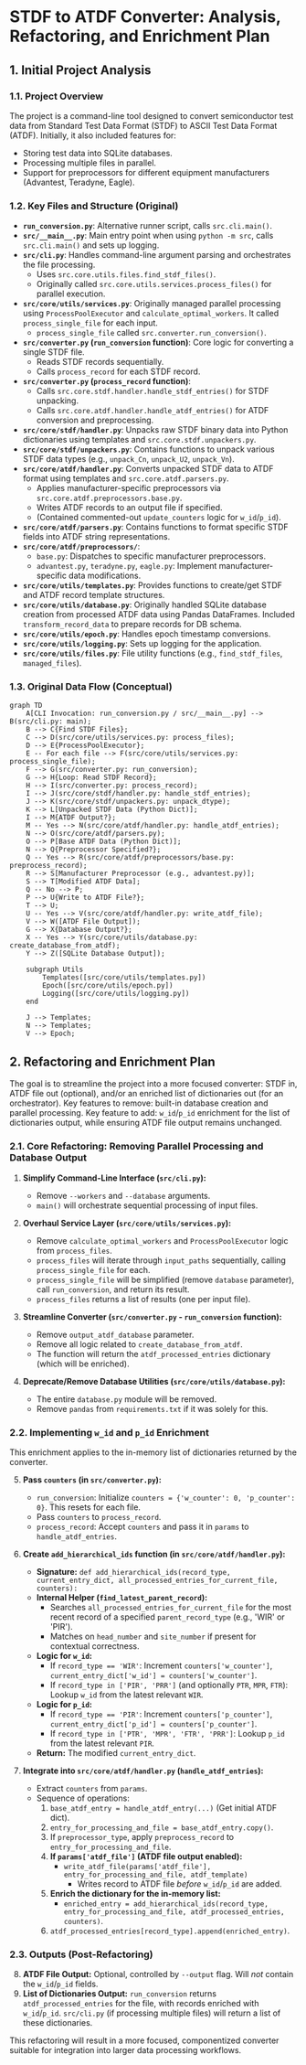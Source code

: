 # STDF to ATDF Converter: Analysis, Refactoring, and Enrichment Plan

## 1. Initial Project Analysis

### 1.1. Project Overview
The project is a command-line tool designed to convert semiconductor test data from Standard Test Data Format (STDF) to ASCII Test Data Format (ATDF).
Initially, it also included features for:
- Storing test data into SQLite databases.
- Processing multiple files in parallel.
- Support for preprocessors for different equipment manufacturers (Advantest, Teradyne, Eagle).

### 1.2. Key Files and Structure (Original)

-   **`run_conversion.py`**: Alternative runner script, calls `src.cli.main()`.
-   **`src/__main__.py`**: Main entry point when using `python -m src`, calls `src.cli.main()` and sets up logging.
-   **`src/cli.py`**: Handles command-line argument parsing and orchestrates the file processing.
    -   Uses `src.core.utils.files.find_stdf_files()`.
    -   Originally called `src.core.utils.services.process_files()` for parallel execution.
-   **`src/core/utils/services.py`**: Originally managed parallel processing using `ProcessPoolExecutor` and `calculate_optimal_workers`. It called `process_single_file` for each input.
    -   `process_single_file` called `src.converter.run_conversion()`.
-   **`src/converter.py` (`run_conversion` function)**: Core logic for converting a single STDF file.
    -   Reads STDF records sequentially.
    -   Calls `process_record` for each STDF record.
-   **`src/converter.py` (`process_record` function)**:
    -   Calls `src.core.stdf.handler.handle_stdf_entries()` for STDF unpacking.
    -   Calls `src.core.atdf.handler.handle_atdf_entries()` for ATDF conversion and preprocessing.
-   **`src/core/stdf/handler.py`**: Unpacks raw STDF binary data into Python dictionaries using templates and `src.core.stdf.unpackers.py`.
-   **`src/core/stdf/unpackers.py`**: Contains functions to unpack various STDF data types (e.g., `unpack_Cn`, `unpack_U2`, `unpack_Vn`).
-   **`src/core/atdf/handler.py`**: Converts unpacked STDF data to ATDF format using templates and `src.core.atdf.parsers.py`.
    -   Applies manufacturer-specific preprocessors via `src.core.atdf.preprocessors.base.py`.
    -   Writes ATDF records to an output file if specified.
    -   (Contained commented-out `update_counters` logic for `w_id`/`p_id`).
-   **`src/core/atdf/parsers.py`**: Contains functions to format specific STDF fields into ATDF string representations.
-   **`src/core/atdf/preprocessors/`**:
    -   `base.py`: Dispatches to specific manufacturer preprocessors.
    -   `advantest.py`, `teradyne.py`, `eagle.py`: Implement manufacturer-specific data modifications.
-   **`src/core/utils/templates.py`**: Provides functions to create/get STDF and ATDF record template structures.
-   **`src/core/utils/database.py`**: Originally handled SQLite database creation from processed ATDF data using Pandas DataFrames. Included `transform_record_data` to prepare records for DB schema.
-   **`src/core/utils/epoch.py`**: Handles epoch timestamp conversions.
-   **`src/core/utils/logging.py`**: Sets up logging for the application.
-   **`src/core/utils/files.py`**: File utility functions (e.g., `find_stdf_files`, `managed_files`).

### 1.3. Original Data Flow (Conceptual)

```mermaid
graph TD
    A[CLI Invocation: run_conversion.py / src/__main__.py] --> B(src/cli.py: main);
    B --> C{Find STDF Files};
    C --> D(src/core/utils/services.py: process_files);
    D --> E{ProcessPoolExecutor};
    E -- For each file --> F(src/core/utils/services.py: process_single_file);
    F --> G(src/converter.py: run_conversion);
    G --> H{Loop: Read STDF Record};
    H --> I(src/converter.py: process_record);
    I --> J(src/core/stdf/handler.py: handle_stdf_entries);
    J --> K(src/core/stdf/unpackers.py: unpack_dtype);
    K --> L[Unpacked STDF Data (Python Dict)];
    I --> M{ATDF Output?};
    M -- Yes --> N(src/core/atdf/handler.py: handle_atdf_entries);
    N --> O(src/core/atdf/parsers.py);
    O --> P[Base ATDF Data (Python Dict)];
    N --> Q{Preprocessor Specified?};
    Q -- Yes --> R(src/core/atdf/preprocessors/base.py: preprocess_record);
    R --> S[Manufacturer Preprocessor (e.g., advantest.py)];
    S --> T[Modified ATDF Data];
    Q -- No --> P;
    P --> U{Write to ATDF File?};
    T --> U;
    U -- Yes --> V(src/core/atdf/handler.py: write_atdf_file);
    V --> W([ATDF File Output]);
    G --> X{Database Output?};
    X -- Yes --> Y(src/core/utils/database.py: create_database_from_atdf);
    Y --> Z([SQLite Database Output]);

    subgraph Utils
        Templates([src/core/utils/templates.py])
        Epoch([src/core/utils/epoch.py])
        Logging([src/core/utils/logging.py])
    end

    J --> Templates;
    N --> Templates;
    V --> Epoch;
```

## 2. Refactoring and Enrichment Plan

The goal is to streamline the project into a more focused converter: STDF in, ATDF file out (optional), and/or an enriched list of dictionaries out (for an orchestrator).
Key features to remove: built-in database creation and parallel processing.
Key feature to add: `w_id`/`p_id` enrichment for the list of dictionaries output, while ensuring ATDF file output remains unchanged.

### 2.1. Core Refactoring: Removing Parallel Processing and Database Output

1.  **Simplify Command-Line Interface (`src/cli.py`):**
    *   Remove `--workers` and `--database` arguments.
    *   `main()` will orchestrate sequential processing of input files.

2.  **Overhaul Service Layer (`src/core/utils/services.py`):**
    *   Remove `calculate_optimal_workers` and `ProcessPoolExecutor` logic from `process_files`.
    *   `process_files` will iterate through `input_paths` sequentially, calling `process_single_file` for each.
    *   `process_single_file` will be simplified (remove `database` parameter), call `run_conversion`, and return its result.
    *   `process_files` returns a list of results (one per input file).

3.  **Streamline Converter (`src/converter.py` - `run_conversion` function):**
    *   Remove `output_atdf_database` parameter.
    *   Remove all logic related to `create_database_from_atdf`.
    *   The function will return the `atdf_processed_entries` dictionary (which will be enriched).

4.  **Deprecate/Remove Database Utilities (`src/core/utils/database.py`):**
    *   The entire `database.py` module will be removed.
    *   Remove `pandas` from `requirements.txt` if it was solely for this.

### 2.2. Implementing `w_id` and `p_id` Enrichment

This enrichment applies to the in-memory list of dictionaries returned by the converter.

5.  **Pass `counters` (in `src/converter.py`):**
    *   `run_conversion`: Initialize `counters = {'w_counter': 0, 'p_counter': 0}`. This resets for each file.
    *   Pass `counters` to `process_record`.
    *   `process_record`: Accept `counters` and pass it in `params` to `handle_atdf_entries`.

6.  **Create `add_hierarchical_ids` function (in `src/core/atdf/handler.py`):**
    *   **Signature:** `def add_hierarchical_ids(record_type, current_entry_dict, all_processed_entries_for_current_file, counters):`
    *   **Internal Helper (`find_latest_parent_record`):**
        *   Searches `all_processed_entries_for_current_file` for the most recent record of a specified `parent_record_type` (e.g., 'WIR' or 'PIR').
        *   Matches on `head_number` and `site_number` if present for contextual correctness.
    *   **Logic for `w_id`:**
        *   If `record_type == 'WIR'`: Increment `counters['w_counter']`, `current_entry_dict['w_id'] = counters['w_counter']`.
        *   If `record_type in ['PIR', 'PRR']` (and optionally `PTR`, `MPR`, `FTR`): Lookup `w_id` from the latest relevant `WIR`.
    *   **Logic for `p_id`:**
        *   If `record_type == 'PIR'`: Increment `counters['p_counter']`, `current_entry_dict['p_id'] = counters['p_counter']`.
        *   If `record_type in ['PTR', 'MPR', 'FTR', 'PRR']`: Lookup `p_id` from the latest relevant `PIR`.
    *   **Return:** The modified `current_entry_dict`.

7.  **Integrate into `src/core/atdf/handler.py` (`handle_atdf_entries`):**
    *   Extract `counters` from `params`.
    *   Sequence of operations:
        1.  `base_atdf_entry = handle_atdf_entry(...)` (Get initial ATDF dict).
        2.  `entry_for_processing_and_file = base_atdf_entry.copy()`.
        3.  If `preprocessor_type`, apply `preprocess_record` to `entry_for_processing_and_file`.
        4.  **If `params['atdf_file']` (ATDF file output enabled):**
            *   `write_atdf_file(params['atdf_file'], entry_for_processing_and_file, atdf_template)`
                *   Writes record to ATDF file *before* `w_id`/`p_id` are added.
        5.  **Enrich the dictionary for the in-memory list:**
            *   `enriched_entry = add_hierarchical_ids(record_type, entry_for_processing_and_file, atdf_processed_entries, counters)`.
        6.  `atdf_processed_entries[record_type].append(enriched_entry)`.

### 2.3. Outputs (Post-Refactoring)

8.  **ATDF File Output:** Optional, controlled by `--output` flag. Will *not* contain the `w_id`/`p_id` fields.
9.  **List of Dictionaries Output:** `run_conversion` returns `atdf_processed_entries` for the file, with records enriched with `w_id`/`p_id`. `src/cli.py` (if processing multiple files) will return a list of these dictionaries.

This refactoring will result in a more focused, componentized converter suitable for integration into larger data processing workflows.